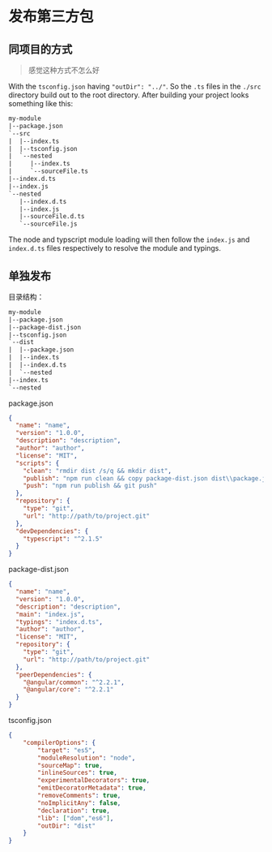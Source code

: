 # 发布第三方包

## 同项目的方式

> 感觉这种方式不怎么好

With the `tsconfig.json` having `"outDir": "../"`. So the `.ts` files in the `./src` directory build out to the root directory. After building your project looks something like this:

```txt
my-module
|--package.json
`--src
|  |--index.ts
|  |--tsconfig.json
|  `--nested
|     |--index.ts
|     `--sourceFile.ts
|--index.d.ts
|--index.js
`--nested
   |--index.d.ts
   |--index.js
   |--sourceFile.d.ts
   `--sourceFile.js
```

The node and typscript module loading will then follow the `index.js` and `index.d.ts` files respectively to resolve the module and typings.

## 单独发布

目录结构：

```txt
my-module
|--package.json
|--package-dist.json
|--tsconfig.json
`--dist
|  |--package.json
|  |--index.ts
|  |--index.d.ts
|  `--nested
|--index.ts
`--nested
```

package.json

```json
{
  "name": "name",
  "version": "1.0.0",
  "description": "description",
  "author": "author",
  "license": "MIT",
  "scripts": {
    "clean": "rmdir dist /s/q && mkdir dist",
    "publish": "npm run clean && copy package-dist.json dist\\package.json && tsc",
    "push": "npm run publish && git push"
  },
  "repository": {
    "type": "git",
    "url": "http://path/to/project.git"
  },
  "devDependencies": {
    "typescript": "^2.1.5"
  }
}
```

package-dist.json

```json
{
  "name": "name",
  "version": "1.0.0",
  "description": "description",
  "main": "index.js",
  "typings": "index.d.ts",
  "author": "author",
  "license": "MIT",
  "repository": {
    "type": "git",
    "url": "http://path/to/project.git"
  },
  "peerDependencies": {
    "@angular/common": "^2.2.1",
    "@angular/core": "^2.2.1"
  }
}
```

tsconfig.json

```json
{
    "compilerOptions": {
        "target": "es5",
        "moduleResolution": "node",
        "sourceMap": true,
        "inlineSources": true,
        "experimentalDecorators": true,
        "emitDecoratorMetadata": true,
        "removeComments": true,
        "noImplicitAny": false,
        "declaration": true,
        "lib": ["dom","es6"],
        "outDir": "dist"
    }
}
```


